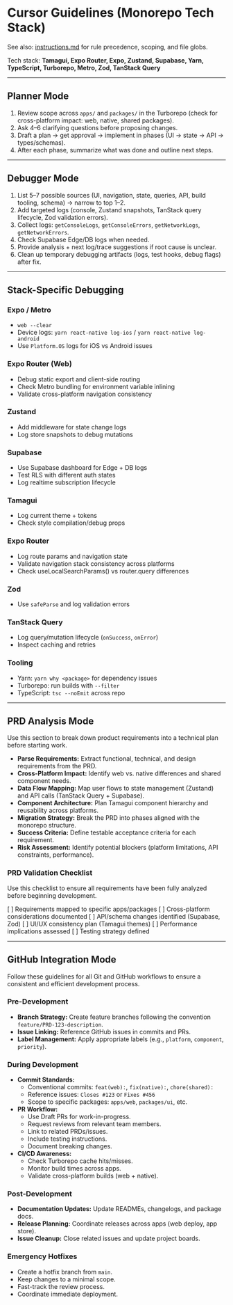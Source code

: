 # Cursor Guidelines (Monorepo Tech Stack)

See also: [instructions.md](./instructions.md) for rule precedence, scoping, and file globs.

Tech stack: **Tamagui, Expo Router, Expo, Zustand, Supabase, Yarn, TypeScript, Turborepo, Metro, Zod, TanStack Query**

---

## Planner Mode

1. Review scope across `apps/` and `packages/` in the Turborepo (check for cross-platform impact: web, native, shared packages).
2. Ask 4–6 clarifying questions before proposing changes.
3. Draft a plan → get approval → implement in phases (UI → state → API → types/schemas).
4. After each phase, summarize what was done and outline next steps.

---

## Debugger Mode

1. List 5–7 possible sources (UI, navigation, state, queries, API, build tooling, schema) → narrow to top 1–2.
2. Add targeted logs (console, Zustand snapshots, TanStack query lifecycle, Zod validation errors).
3. Collect logs: `getConsoleLogs`, `getConsoleErrors`, `getNetworkLogs`, `getNetworkErrors`.
4. Check Supabase Edge/DB logs when needed.
5. Provide analysis + next log/trace suggestions if root cause is unclear.
6. Clean up temporary debugging artifacts (logs, test hooks, debug flags) after fix.

---

## Stack-Specific Debugging

### Expo / Metro

* `web --clear`
* Device logs: `yarn react-native log-ios` / `yarn react-native log-android`
* Use `Platform.OS` logs for iOS vs Android issues

### Expo Router (Web)

* Debug static export and client-side routing
* Check Metro bundling for environment variable inlining
* Validate cross-platform navigation consistency

### Zustand

* Add middleware for state change logs
* Log store snapshots to debug mutations

### Supabase

* Use Supabase dashboard for Edge + DB logs
* Test RLS with different auth states
* Log realtime subscription lifecycle

### Tamagui

* Log current theme + tokens
* Check style compilation/debug props

### Expo Router

* Log route params and navigation state
* Validate navigation stack consistency across platforms
* Check useLocalSearchParams() vs router.query differences

### Zod

* Use `safeParse` and log validation errors

### TanStack Query

* Log query/mutation lifecycle (`onSuccess`, `onError`)
* Inspect caching and retries

### Tooling

* Yarn: `yarn why <package>` for dependency issues
* Turborepo: run builds with `--filter`
* TypeScript: `tsc --noEmit` across repo

---

## PRD Analysis Mode

Use this section to break down product requirements into a technical plan before starting work.

* **Parse Requirements:** Extract functional, technical, and design requirements from the PRD.
* **Cross-Platform Impact:** Identify web vs. native differences and shared component needs.
* **Data Flow Mapping:** Map user flows to state management (Zustand) and API calls (TanStack Query + Supabase).
* **Component Architecture:** Plan Tamagui component hierarchy and reusability across platforms.
* **Migration Strategy:** Break the PRD into phases aligned with the monorepo structure.
* **Success Criteria:** Define testable acceptance criteria for each requirement.
* **Risk Assessment:** Identify potential blockers (platform limitations, API constraints, performance).

### PRD Validation Checklist

Use this checklist to ensure all requirements have been fully analyzed before beginning development.

[ ] Requirements mapped to specific apps/packages
[ ] Cross-platform considerations documented
[ ] API/schema changes identified (Supabase, Zod)
[ ] UI/UX consistency plan (Tamagui themes)
[ ] Performance implications assessed
[ ] Testing strategy defined

---

## GitHub Integration Mode

Follow these guidelines for all Git and GitHub workflows to ensure a consistent and efficient development process.

### Pre-Development

* **Branch Strategy:** Create feature branches following the convention `feature/PRD-123-description`.
* **Issue Linking:** Reference GitHub issues in commits and PRs.
* **Label Management:** Apply appropriate labels (e.g., `platform`, `component`, `priority`).

### During Development

* **Commit Standards:**
    * Conventional commits: `feat(web):`, `fix(native):`, `chore(shared):`
    * Reference issues: `Closes #123` or `Fixes #456`
    * Scope to specific packages: `apps/web`, `packages/ui`, etc.
* **PR Workflow:**
    * Use Draft PRs for work-in-progress.
    * Request reviews from relevant team members.
    * Link to related PRDs/issues.
    * Include testing instructions.
    * Document breaking changes.
* **CI/CD Awareness:**
    * Check Turborepo cache hits/misses.
    * Monitor build times across apps.
    * Validate cross-platform builds (web + native).

### Post-Development

* **Documentation Updates:** Update READMEs, changelogs, and package docs.
* **Release Planning:** Coordinate releases across apps (web deploy, app store).
* **Issue Cleanup:** Close related issues and update project boards.

### Emergency Hotfixes

* Create a hotfix branch from `main`.
* Keep changes to a minimal scope.
* Fast-track the review process.
* Coordinate immediate deployment.